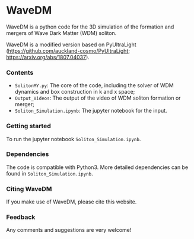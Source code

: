 # WaveDM


WaveDM is a python code for the 3D simulation of the formation and mergers of Wave Dark Matter (WDM) soliton.

WaveDM is a modified version based on PyUltraLight (https://github.com/auckland-cosmo/PyUltraLight; https://arxiv.org/abs/1807.04037).

### Contents
- `SolitonMY.py`: The core of the code, including the solver of WDM dynamics and box construction in k and x space;
- `Output_Videos`: The output of the video of WDM soliton formation or merger;
- `Soliton_Simulation.ipynb`: The jupyter notebook for the input.

### Getting started
To run the jupyter notebook `Soliton_Simulation.ipynb`.

### Dependencies
The code is compatible with Python3. More detailed dependencies can be found in `Soliton_Simulation.ipynb`.

### Citing WaveDM
If you make use of WaveDM, please cite this website.

### Feedback
Any comments and suggestions are very welcome!
